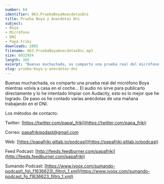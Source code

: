 ```yaml
---
number: 64
identifier: 063.PruebaBoyaAnecdotasDni
title: Prueba Boya y Anecdotas Dni
subject:
- Boya
- Micrófono
- DNI
- Papá Friki
downloads: 2805
filename: 063.PruebaBoyaAnecdotasDni.mp3
size: 6032954
length: 365
excerpt: "Buenas muchachada, os comparto una prueba real del micrófono Boya mientras volvía a casa en el coche... El audio no sirve para publicarlo directamente y lo he intentado limpiar con Audacity, esto es lo mejor que he logrado. De paso os he contado varias anécdotas de una mañana trabajando en el DNI.  \n\nLos mét"
slug: prueba-boya-y-anecdotas-dni
---
```

Buenas muchachada, os comparto una prueba real del micrófono Boya mientras volvía a casa en el coche... El audio no sirve para publicarlo directamente y lo he intentado limpiar con Audacity, esto es lo mejor que he logrado. De paso os he contado varias anécdotas de una mañana trabajando en el DNI.

Los métodos de contacto:

Twitter: [https://twitter.com/papa\_friki](https://twitter.com/papa_friki)

Correo: [papafrikipodast@gmail.com](https://archive.org/details/papafrikipodast@gmail.com)

Web: [https://papafriki.gitlab.io/podcast](https://papafriki.gitlab.io/podcast)

Feed Podcast: [http://feeds.feedburner.com/papafriki](http://feeds.feedburner.com/papafriki)

Sumando Podcast: [https://www.ivoox.com/sumando-podcast\_fg\_f1636623\_filtro\_1.xml](https://www.ivoox.com/sumando-podcast_fg_f1636623_filtro_1.xml)
